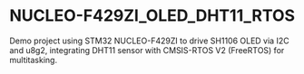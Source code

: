 # NUCLEO-F429ZI_OLED_DHT11_RTOS
Demo project using STM32 NUCLEO-F429ZI to drive SH1106 OLED via I2C and u8g2, integrating DHT11 sensor with CMSIS-RTOS V2 (FreeRTOS) for multitasking.
